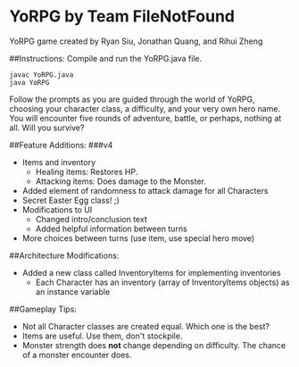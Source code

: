 # YoRPG by Team FileNotFound
YoRPG game created by Ryan Siu, Jonathan Quang, and Rihui Zheng

##Instructions:
Compile and run the YoRPG.java file.
```
javac YoRPG.java
java YoRPG
```
Follow the prompts as you are guided through the world of YoRPG, choosing your character class, a difficulty, and your very own hero name. You will encounter five rounds of adventure, battle, or perhaps, nothing at all. Will you survive?

##Feature Additions:
###v4
- Items and inventory
  - Healing items: Restores HP.
  - Attacking items: Does damage to the Monster.
- Added element of randomness to attack damage for all Characters
- Secret Easter Egg class! ;)
- Modifications to UI 
  - Changed intro/conclusion text
  - Added helpful information between turns
- More choices between turns (use item, use special hero move)

##Architecture Modifications:
- Added a new class called InventoryItems for implementing inventories
  - Each Character has an inventory (array of InventoryItems objects) as an instance variable

##Gameplay Tips:
- Not all Character classes are created equal. Which one is the best?
- Items are useful. Use them, don't stockpile.
- Monster strength does <b>not</b> change depending on difficulty. The chance of a monster encounter does.

